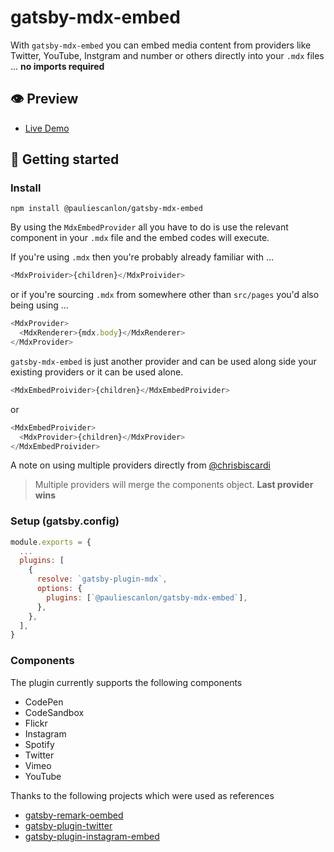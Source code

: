 # gatsby-mdx-embed

With `gatsby-mdx-embed` you can embed media content from providers like Twitter, YouTube, Instgram and number or others directly into your `.mdx` files ... **no imports required**

## 👁️ Preview

- [Live Demo](https://gatsby-mdx-embed.netlify.com/)

## 🚀 Getting started

### Install

```
npm install @pauliescanlon/gatsby-mdx-embed
```

By using the `MdxEmbedProvider` all you have to do is use the relevant component in your `.mdx` file and the embed codes will execute.

If you're using `.mdx` then you're probably already familiar with ...

```js
<MdxProivider>{children}</MdxProivider>
```

or if you're sourcing `.mdx` from somewhere other than `src/pages` you'd also being using ...

```js
<MdxProvider>
  <MdxRenderer>{mdx.body}</MdxRenderer>
</MdxProvider>
```

`gatsby-mdx-embed` is just another provider and can be used along side your existing providers or it can be used alone.

```js
<MdxEmbedProivider>{children}</MdxEmbedProivider>
```

or

```js
<MdxEmbedProivider>
  <MdxProvider>{children}</MdxProvider>
</MdxEmbedProivider>
```

A note on using multiple providers directly from [@chrisbiscardi](https://twitter.com/chrisbiscardi)

> Multiple providers will merge the components object. **Last provider wins**

### Setup (gatsby.config)

```js
module.exports = {
  ...
  plugins: [
    {
      resolve: `gatsby-plugin-mdx`,
      options: {
        plugins: [`@pauliescanlon/gatsby-mdx-embed`],
      },
    },
  ],
}
```

### Components

The plugin currently supports the following components

- CodePen
- CodeSandbox
- Flickr
- Instagram
- Spotify
- Twitter
- Vimeo
- YouTube

Thanks to the following projects which were used as references

- [gatsby-remark-oembed](https://github.com/raae/gatsby-remark-oembed)
- [gatsby-plugin-twitter](https://github.com/gatsbyjs/gatsby/tree/master/packages/gatsby-plugin-twitter)
- [gatsby-plugin-instagram-embed](https://github.com/jlengstorf/gatsby-plugin-instagram-embed)
